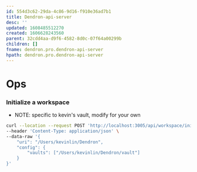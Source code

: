 ```yaml
---
id: 554d3c62-29da-4c86-9d16-f910e36ad7b1
title: Dendron-api-server
desc: ''
updated: 1608485512270
created: 1606628243560
parent: 32cdd4aa-d9f6-4582-8d0c-07f64a00299b
children: []
fname: dendron.pro.dendron-api-server
hpath: dendron.pro.dendron-api-server
---
```

# Ops

### Initialize a workspace

- NOTE: specific to kevin's vault, modify for your own

```bash
curl --location --request POST 'http://localhost:3005/api/workspace/initialize' \
--header 'Content-Type: application/json' \
--data-raw '{
    "uri": "/Users/kevinlin/Dendron",
    "config": {
        "vaults": ["/Users/kevinlin/Dendron/vault"]
    }
}'
```

